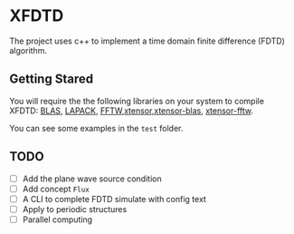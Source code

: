 # XFDTD

The project uses c++ to implement a time domain finite difference (FDTD) algorithm.

## Getting Stared

You will require the the following libraries on your system to compile XFDTD: [BLAS](https://www.netlib.org/blas/), [LAPACK](https://www.netlib.org/lapack/), [FFTW](http://www.fftw.org/),[xtensor](https://github.com/xtensor-stack/xtensor),[xtensor-blas](https://github.com/xtensor-stack/xtensor-blas), [xtensor-fftw](https://github.com/xtensor-stack/xtensor-fftw).

You can see some examples in the `test` folder.

## TODO
- [ ] Add the plane wave source condition
- [ ] Add concept `Flux`
- [ ] A CLI to complete FDTD simulate with config text
- [ ] Apply to periodic structures
- [ ] Parallel computing
